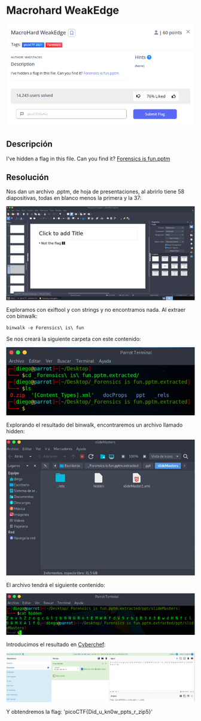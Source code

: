 # Macrohard WeakEdge
![Descripcion del CTF](img/description.png)

## Descripción
I've hidden a flag in this file. Can you find it? [Forensics is fun.pptm](https://mercury.picoctf.net/static/9a7436948cc502e9cacf5bc84d2cccb5/Forensics%20is%20fun.pptm)

## Resolución
Nos dan un archivo .pptm, de hoja de presentaciones, al abrirlo tiene 58 diapositivas, todas en blanco menos la primera y la 37:

![PowerPoint](img/powerpoint.png)

Exploramos con exiftool y con strings y no encontramos nada. Al extraer con binwalk:

```
binwalk -e Forensics\ is\ fun
```
 
Se nos creará la siguiente carpeta con este contenido:

![Consola](img/console1.png)

Explorando el resultado del binwalk, encontraremos un archivo llamado hidden:

![Carpeta](img/folder.png)

El archivo tendrá el siguiente contenido:

![Consola](img/console2.png)

Introducimos el resultado en [Cyberchef](https://gchq.github.io/CyberChef/):

![Cybercheff](img/cybercheff.png)

Y obtendremos la flag: 'picoCTF{Did_u_kn0w_ppts_r_zip5}'
